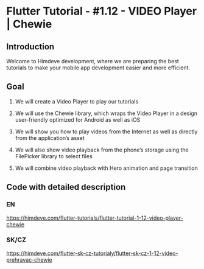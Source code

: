 # Flutter Tutorial - #1.12 - VIDEO Player | Chewie


## Introduction

Welcome to Himdeve development, where we are preparing the best tutorials to make your mobile app development easier and more efficient.


## Goal

1. We will create a Video Player to play our tutorials

2. We will use the Chewie library, which wraps the Video Player in a design user-friendly optimized for Android as well as iOS

3. We will show you how to play videos from the Internet as well as directly from the application’s asset

4. We will also show video playback from the phone’s storage using the FilePicker library to select files

5. We will combine video playback with Hero animation and page transition


## Code with detailed description

### EN

https://himdeve.com/flutter-tutorials/flutter-tutorial-1-12-video-player-chewie

### SK/CZ

https://himdeve.com/flutter-sk-cz-tutorialy/flutter-sk-cz-1-12-video-prehravac-chewie
